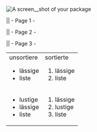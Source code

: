 
![A screen__shot of your package](https://f.cloud.github.com/assets/69169/2290250/c35d867a-a017-11e3-86be-cd7c5bf3ff9b.gif)

|| - Page 1 -

|| - Page 2 -

|| - Page 3 -

<!-- BEGIN OF TABLE -->
| | |
| ----- | ----- |
| unsortiere <br> <ul><li> lässige </li><li> liste </li></ul>| sortierte <br> <ol><li> lässige </li><li> liste </li></ol>|
| <ul><li> lustige </li><li> lässige </li><li> liste </li></ul>| <ol><li> lässige </li><li> lustige </li><li> liste </li></ol>|
<!-- END OF TABLE -->
